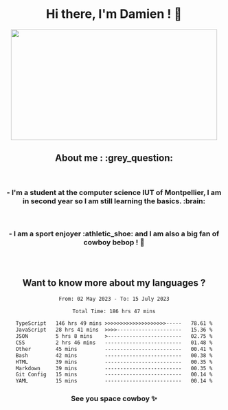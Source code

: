 <div align="center">
<h1>Hi there, I'm Damien ! 👋 </h1>
<img src="https://media.giphy.com/media/11KzOet1ElBDz2/giphy.gif" width="480" height="258" /> 
 <h2>About me : :grey_question: </h2>
 <br>
<h3>- I'm a student at the computer science IUT of Montpellier, I am in second year so I am still learning the basics. :brain: </h3>
 <br>
<h3>- I am a sport enjoyer :athletic_shoe: and I am also a big fan of cowboy bebop ! 🤠 <h3>
 <br>
 
  <h2>Want to know more about my languages ?</h2>

 <!--START_SECTION:waka-->

```txt
From: 02 May 2023 - To: 15 July 2023

Total Time: 186 hrs 47 mins

TypeScript   146 hrs 49 mins >>>>>>>>>>>>>>>>>>>>-----   78.61 %
JavaScript   28 hrs 41 mins  >>>>---------------------   15.36 %
JSON         5 hrs 8 mins    >------------------------   02.75 %
CSS          2 hrs 46 mins   -------------------------   01.48 %
Other        45 mins         -------------------------   00.41 %
Bash         42 mins         -------------------------   00.38 %
HTML         39 mins         -------------------------   00.35 %
Markdown     39 mins         -------------------------   00.35 %
Git Config   15 mins         -------------------------   00.14 %
YAML         15 mins         -------------------------   00.14 %
```

<!--END_SECTION:waka-->
 
 
 <!--
 <p align="center">
           <img src="https://wakatime.com/share/@b21fb822-1b1e-4a56-b3ac-d647f03795fd/3d8fc332-54a6-4d29-9469-965955d6e018.svg"/>
 </p>
 <p align="center">
  <img src="https://wakatime.com/share/@b21fb822-1b1e-4a56-b3ac-d647f03795fd/5d7b153c-4137-40c1-8270-25e516f9619c.svg"/>
 </p>
 -->
 
<h3> See you space cowboy ✨ </h3>

</div>


 
